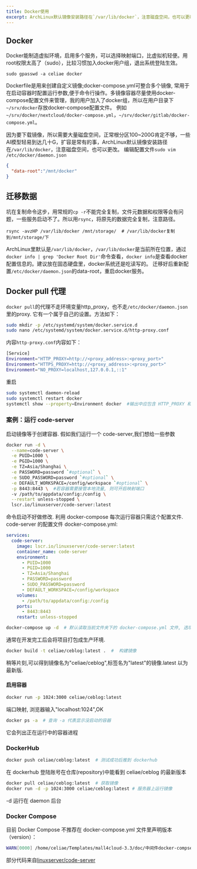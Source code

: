 ```yaml
---
title: Docker使用
excerpt: ArchLinux默认镜像安装路径在`/var/lib/docker`，注意磁盘空间，也可以更改。
---
```

## Docker

Docker能制造虚拟环境，启用多个服务，可以选择映射端口，比虚拟机轻便。用root权限太高了（sudo），比较习惯加入docker用户组，退出系统登陆生效。
```shell
sudo gpasswd -a celiae docker
```
Dockerfile是用来创建自定义镜像;docker-compose.yml可整合多个镜像, 常用于在启动容器时配置运行参数,便于命令行操作。多镜像容器尽量使用docker-compose配置文件来管理，我的用户加入了docker组，所以在用户目录下`~/srv/docker`存放docker-compose配置文件。
例如`~/srv/docker/nextcloud/docker-compose.yml`，`~/srv/docker/gitlab/docker-compose.yml`。

因为要下载镜像，所以需要大量磁盘空间，正常根分区100~200G肯定不够，一些AI模型轻易到达几十G，扩容是常有的事，ArchLinux默认镜像安装路径在`/var/lib/docker`，注意磁盘空间，也可以更改。
编辑配置文件`sudo vim /etc/docker/daemon.json`
```json
{
  "data-root":"/mnt/docker"
}
```

## 迁移数据
坑在复制命令这步，用常规的`cp -r`不能完全复制，文件元数据和权限等会有问题，一些服务启动不了。所以用`rsync`，将原先的数据完全复制，注意路径。
```shell
rsync -avzHP /var/lib/docker /mnt/storage/  # /var/lib/docker复制到/mnt/storage/下
```
ArchLinux里默认是`/var/lib/docker`，`/var/lib/docker`是当前所在位置，通过`docker info | grep 'Docker Root Dir'`命令查看，`docker info`是查看docker配置信息的。建议放在固态硬盘里，docker系统还是吃读写的。
迁移好后重新配置`/etc/docker/daemon.json`的data-root，重启docker服务。

## Docker pull 代理
`docker pull`的代理不走环境变量http_proxy，也不走`/etc/docker/daemon.json`里的proxy. 它有一个属于自己的设置。方法如下：
```bash
sudo mkdir -p /etc/systemd/system/docker.service.d
sudo nano /etc/systemd/system/docker.service.d/http-proxy.conf
```

内容`http-proxy.conf`内容如下：
```bash
[Service]
Environment="HTTP_PROXY=http://<proxy_address>:<proxy_port>"
Environment="HTTPS_PROXY=http://<proxy_address>:<proxy_port>"
Environment="NO_PROXY=localhost,127.0.0.1,::1"
```

重启
```bash
sudo systemctl daemon-reload
sudo systemctl restart docker
systemctl show --property=Environment docker  #输出中应包含 HTTP_PROXY 和 HTTPS_PROXY
```

### 案例：运行 code-server

启动镜像等于创建容器. 假如我们运行一个 code-server,我们想给一些参数

```bash
docker run -d \
  --name=code-server \
  -e PUID=1000 \
  -e PGID=1000 \
  -e TZ=Asia/Shanghai \
  -e PASSWORD=password `#optional` \
  -e SUDO_PASSWORD=password `#optional` \
  -e DEFAULT_WORKSPACE=/config/workspace `#optional` \
  -p 8443:8443 \  #若容器需要接管本地流量, 则可开启映射端口
  -v /path/to/appdata/config:/config \
  --restart unless-stopped \
  lscr.io/linuxserver/code-server:latest
```


命令启动不好做修改. 利用 docker-compose 每次运行容器只需这个配置文件. code-server 的配置文件 docker-compose.yml:
```yml
services:
  code-server:
    image: lscr.io/linuxserver/code-server:latest
    container_name: code-server
    environment:
      - PUID=1000
      - PGID=1000
      - TZ=Asia/Shanghai
      - PASSWORD=password
      - SUDO_PASSWORD=password
      - DEFAULT_WORKSPACE=/config/workspace
    volumes:
      - /path/to/appdata/config:/config
    ports:
      - 8443:8443
    restart: unless-stopped
```

```bash
docker-compose up -d  # 默认读取当前文件夹下的 docker-compose.yml 文件, 选项 -d 意为 daemon 使它运行在后台
```

通常在开发完工后会将项目打包成生产环境.

```bash
docker build -t celiae/ceblog:latest .  #  构建镜像 
```

稍等片刻,可以得到镜像名为"celiae/ceblog",标签名为"latest"的镜像.latest 以为最新版.

#### 启用容器

```bash
docker run -p 1024:3000 celiae/ceblog:latest
```

端口映射, 浏览器输入"localhost:1024",OK

```bash
docker ps -a  # 查询 -a 代表显示没启动的容器
```

它会列出正在运行中的容器进程

### DockerHub

```bash
docker push celiae/ceblog:latest  # 测试成功后推到 dockerhub
```

在 dockerhub 登陆账号在仓库(repository)中能看到 celiae/ceblog 的最新版本

```bash
docker pull celiae/ceblog:latest  # 获取镜像
docker run -d -p 1024:3000 celiae/ceblog:latest # 服务器上运行镜像
```

-d 运行在 daemon 后台

### Docker Compose

目前 Docker Compose 不推荐在 docker-compose.yml 文件里声明版本（version）：

```bash
WARN[0000] /home/celiae/Templates/mall4cloud-3.3/doc/中间件docker-compse一键安装/docker-compose.yaml: the attribute `version` is obsolete, it will be ignored, please remove it to avoid potential confusion
```

部分代码来自[linuxserver/code-server](https://hub.docker.com/r/linuxserver/code-server)
